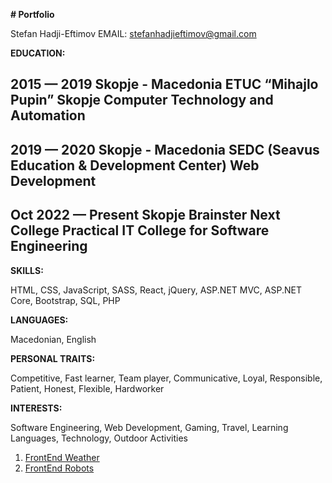**# Portfolio**

Stefan Hadji-Eftimov
EMAIL: stefanhadjieftimov@gmail.com

**EDUCATION:**

2015 — 2019
Skopje - Macedonia
ETUC “Mihajlo Pupin” Skopje
Computer Technology and Automation
---------------------------------------------
2019 — 2020
Skopje - Macedonia
SEDC (Seavus Education & Development Center)
Web Development
---------------------------------------------
Oct 2022 — Present
Skopje
Brainster Next College
Practical IT College for Software Engineering
---------------------------------------------

**SKILLS:**

HTML,
CSS,
JavaScript,
SASS,
React,
jQuery,
ASP.NET MVC,
ASP.NET Core,
Bootstrap,
SQL,
PHP

**LANGUAGES:**

Macedonian,
English

**PERSONAL TRAITS:**

Competitive,
Fast learner,
Team player,
Communicative,
Loyal,
Responsible,
Patient,
Honest,
Flexible,
Hardworker

**INTERESTS:**

Software Engineering,
Web Development,
Gaming,
Travel,
Learning Languages,
Technology,
Outdoor Activities

1. [FrontEnd Weather](https://github.com/HEStefann/FrontEnd-Weather)
2. [FrontEnd Robots](https://github.com/HEStefann/FrontEnd-Robots)
